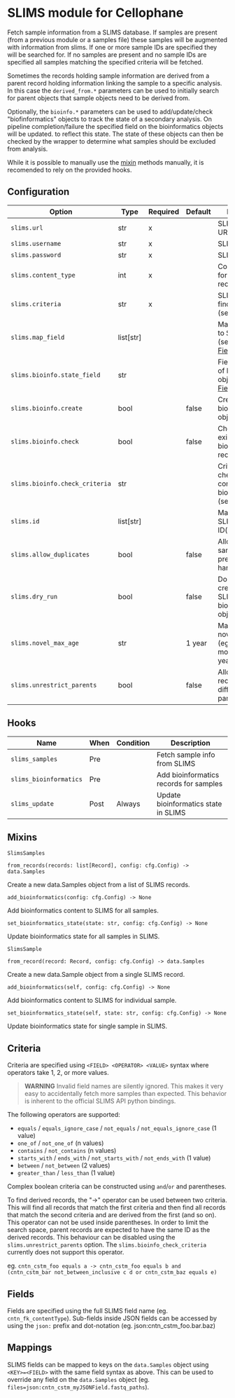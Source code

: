 # SLIMS module for Cellophane

Fetch sample information from a SLIMS database. If samples are present (from a previous module or a samples file) these samples will be augmented with information from slims. If one or more sample IDs are specified they will be searched for. If no samples are present and no sample IDs are specified all samples matching the specified criteria will be fetched.

Sometimes the records holding sample information are derived from a parent record holding information linking the sample to a specific analysis. In this case the `derived_from.*` parameters can be used to initially search for parent objects that sample objects need to be derived from.

Optionally, the `bioinfo.*` parameters can be used to add/update/check "biofinformatics" objects to track the state of a secondary analysis. On pipeline completion/failure the specified field on the bioinformatics objects will be updated. to reflect this state. The state of these objects can then be checked by the wrapper to determine what samples should be excluded from analysis.

While it is possible to manually use the [mixin](#Mixins) methods manually, it is recomended to rely on the provided hooks.

## Configuration

Option                            | Type      | Required | Default | Description
----------------------------------|-----------|----------|---------|-------------
`slims.url`                       | str       | x        |         | SLIMS Server URL
`slims.username`                  | str       | x        |         | SLIMS username
`slims.password`                  | str       | x        |         | SLIMS password
`slims.content_type`              | int       | x        |         | Content type PK for sample records
`slims.criteria`                  | str       | x        |         | SLIMS criteria for finding records (see [Criteria](#Criteria))
`slims.map_field`                 | list[str] |          |         | Mapping of keys to SLIMS field(s) (see [Fields](#Fields)/[Mappings](#Mappings))
`slims.bioinfo.state_field`       | str       |          |         | Field with state of bioinformatics objects (see [Fields](#Fields))
`slims.bioinfo.create`            | bool      |          | false   | Create bioinformatics objects
`slims.bioinfo.check`             | bool      |          | false   | Check state of existing bioinformatics records
`slims.bioinfo.check_criteria`    | str       |          |         | Criteria for checking completed bioinformatics (see [Criteria](#Criteria))
`slims.id`                        | list[str] |          |         | Manually select SLIMS Sample ID(s)
`slims.allow_duplicates`          | bool      |          | false   | Allow duplicate samples (eg. if a pre-hook can handle this)
`slims.dry_run`                   | bool      |          | false   | Do not create/update SLIMS bioinformatics objects
`slims.novel_max_age`             | str       |          | 1 year  | Maximum age of novel samples (eg. "4 days", "2 months", "1 year")
`slims.unrestrict_parents`        | bool      |          | false   | Allow derived records to have different IDs than parent records

## Hooks

Name                    | When | Condition | Description
------------------------|------|-----------|-------------
`slims_samples`         | Pre  |           | Fetch sample info from SLIMS 
`slims_bioinformatics`  | Pre  |           | Add bioinformatics records for samples
`slims_update`          | Post | Always    | Update bioinformatics state in SLIMS

## Mixins

`SlimsSamples`

```
from_records(records: list[Record], config: cfg.Config) -> data.Samples
```
Create a new data.Samples object from a list of SLIMS records.

```
add_bioinformatics(config: cfg.Config) -> None
```
Add bioinformatics content to SLIMS for all samples.

```
set_bioinformatics_state(state: str, config: cfg.Config) -> None
```
Update bioinformatics state for all samples in SLIMS.

`SlimsSample`

```
from_record(record: Record, config: cfg.Config) -> data.Samples
```
Create a new data.Sample object from a single SLIMS record.

```
add_bioinformatics(self, config: cfg.Config) -> None
```
Add bioinformatics content to SLIMS for individual sample.

```
set_bioinformatics_state(self, state: str, config: cfg.Config) -> None
```
Update bioinformatics state for single sample in SLIMS.


## Criteria

Criteria are specified using `<FIELD> <OPERATOR> <VALUE>` syntax where operators take 1, 2, or more values.

> **WARNING** Invalid field names are silently ignored. This makes it very easy to accidentally fetch more samples than expected. This behavior is inherent to the official SLIMS API python bindings.

The following operators are supported:

- `equals` / `equals_ignore_case` / `not_equals` / `not_equals_ignore_case` (1 value)
- `one_of` / `not_one_of` (n values)
- `contains` / `not_contains` (n values)
- `starts_with` / `ends_with` / `not_starts_with` / `not_ends_with` (1 value)
- `between` / `not_between` (2 values)
- `greater_than` / `less_than` (1 value)

Complex boolean criteria can be constructed using `and`/`or` and parentheses.

To find derived records, the "->" operator can be used between two criteria. This will find all records that match the first criteria and then find all records that match the second criteria and are derived from the first (and so on). This operator can not be used inside parentheses. In order to limit the search space, parent records are expected to have the same ID as the derived records. This behaviour can be disabled using the `slims.unrestrict_parents` option. The `slims.bioinfo_check_criteria` currently does not support this operator.

eg. `cntn_cstm_foo equals a -> cntn_cstm_foo equals b and (cntn_cstm_bar not_between_inclusive c d or cntn_cstm_baz equals e)`

## Fields

Fields are specified using the full SLIMS field name (eg. `cntn_fk_contentType`). Sub-fields inside JSON fields can be accessed by using the `json:` prefix and dot-notation (eg. json:cntn_cstm_foo.bar.baz) 

## Mappings

SLIMS fields can be mapped to keys on the `data.Samples` object using `<KEY>=<FIELD>` with the same field syntax as above. This can be used to override any field on the `data.Samples` object (eg. `files=json:cntn_cstm_myJSONField.fastq_paths`).
